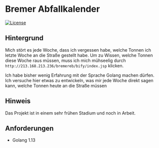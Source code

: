 # Bremer Abfallkalender

[![License](https://img.shields.io/badge/License-Apache%202.0-blue.svg)](https://opensource.org/licenses/Apache-2.0)

## Hintergrund

Mich stört es jede Woche, dass ich vergessen habe, welche Tonnen ich letzte Woche an die Straße gestellt habe. Um zu Wissen,
welche Tonnen diese Woche raus müssen, muss ich mich mühseelig durch `http://213.168.213.236/bremereb/bify/index.jsp` klicken.

Ich habe bisher wenig Erfahrung mit der Sprache Golang machen dürfen. Ich versuche hier etwas zu entwickeln, was mir jede 
Woche direkt sagen kann, welche Tonnen heute an die Straße müssen

## Hinweis

Das Projekt ist in einem sehr frühen Stadium und noch in Arbeit. 

## Anforderungen

* Golang 1.13
